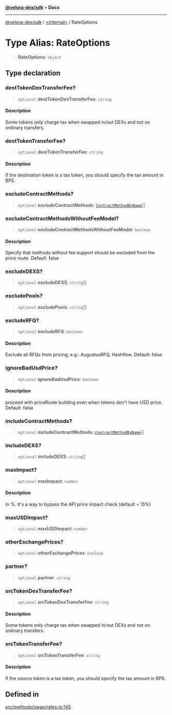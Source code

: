 [**@velora-dex/sdk**](../../README.md) • **Docs**

***

[@velora-dex/sdk](../../globals.md) / [\<internal\>](../README.md) / RateOptions

# Type Alias: RateOptions

> **RateOptions**: `object`

## Type declaration

### destTokenDexTransferFee?

> `optional` **destTokenDexTransferFee**: `string`

#### Description

Some tokens only charge tax when swapped in/out DEXs and not on ordinary transfers.

### destTokenTransferFee?

> `optional` **destTokenTransferFee**: `string`

#### Description

If the destination token is a tax token, you should specify the tax amount in BPS.

### excludeContractMethods?

> `optional` **excludeContractMethods**: [`ContractMethodByName`](../../type-aliases/ContractMethodByName.md)[]

### excludeContractMethodsWithoutFeeModel?

> `optional` **excludeContractMethodsWithoutFeeModel**: `boolean`

#### Description

Specify that methods without fee support should be excluded from the price route. Default: false

### excludeDEXS?

> `optional` **excludeDEXS**: `string`[]

### excludePools?

> `optional` **excludePools**: `string`[]

### excludeRFQ?

> `optional` **excludeRFQ**: `boolean`

#### Description

Exclude all RFQs from pricing, e.g.: AugustusRFQ, Hashflow. Default: false

### ignoreBadUsdPrice?

> `optional` **ignoreBadUsdPrice**: `boolean`

#### Description

proceed with priceRoute building even when tokens don't have USD price. Default: false

### includeContractMethods?

> `optional` **includeContractMethods**: [`ContractMethodByName`](../../type-aliases/ContractMethodByName.md)[]

### includeDEXS?

> `optional` **includeDEXS**: `string`[]

### maxImpact?

> `optional` **maxImpact**: `number`

#### Description

In %. It's a way to bypass the API price impact check (default = 15%)

### maxUSDImpact?

> `optional` **maxUSDImpact**: `number`

### otherExchangePrices?

> `optional` **otherExchangePrices**: `boolean`

### partner?

> `optional` **partner**: `string`

### srcTokenDexTransferFee?

> `optional` **srcTokenDexTransferFee**: `string`

#### Description

Some tokens only charge tax when swapped in/out DEXs and not on ordinary transfers.

### srcTokenTransferFee?

> `optional` **srcTokenTransferFee**: `string`

#### Description

If the source token is a tax token, you should specify the tax amount in BPS.

## Defined in

[src/methods/swap/rates.ts:145](https://github.com/VeloraDEX/sdk/blob/master/src/methods/swap/rates.ts#L145)
